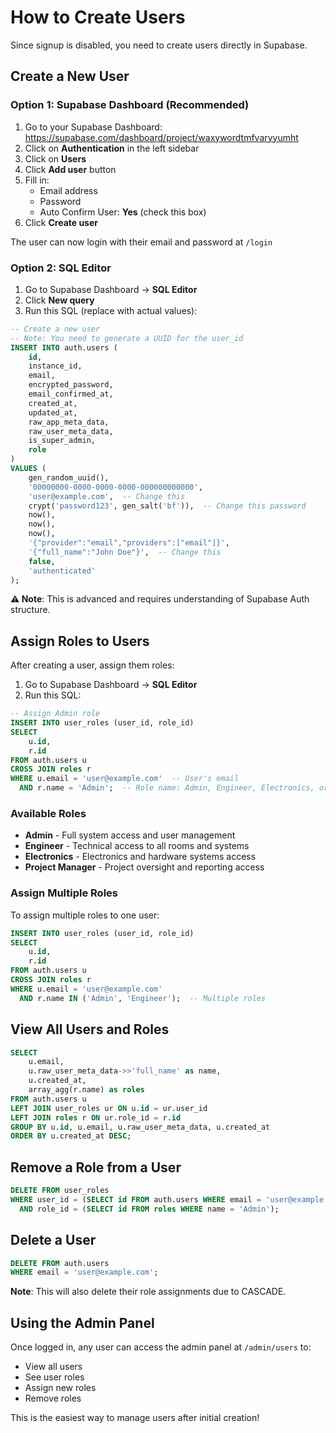# How to Create Users

Since signup is disabled, you need to create users directly in Supabase.

## Create a New User

### Option 1: Supabase Dashboard (Recommended)

1. Go to your Supabase Dashboard: https://supabase.com/dashboard/project/waxywordtmfvaryyumht
2. Click on **Authentication** in the left sidebar
3. Click on **Users**
4. Click **Add user** button
5. Fill in:
   - Email address
   - Password
   - Auto Confirm User: **Yes** (check this box)
6. Click **Create user**

The user can now login with their email and password at `/login`

### Option 2: SQL Editor

1. Go to Supabase Dashboard → **SQL Editor**
2. Click **New query**
3. Run this SQL (replace with actual values):

```sql
-- Create a new user
-- Note: You need to generate a UUID for the user_id
INSERT INTO auth.users (
    id,
    instance_id,
    email,
    encrypted_password,
    email_confirmed_at,
    created_at,
    updated_at,
    raw_app_meta_data,
    raw_user_meta_data,
    is_super_admin,
    role
)
VALUES (
    gen_random_uuid(),
    '00000000-0000-0000-0000-000000000000',
    'user@example.com',  -- Change this
    crypt('password123', gen_salt('bf')),  -- Change this password
    now(),
    now(),
    now(),
    '{"provider":"email","providers":["email"]}',
    '{"full_name":"John Doe"}',  -- Change this
    false,
    'authenticated'
);
```

**⚠️ Note**: This is advanced and requires understanding of Supabase Auth structure.

## Assign Roles to Users

After creating a user, assign them roles:

1. Go to Supabase Dashboard → **SQL Editor**
2. Run this SQL:

```sql
-- Assign Admin role
INSERT INTO user_roles (user_id, role_id)
SELECT
    u.id,
    r.id
FROM auth.users u
CROSS JOIN roles r
WHERE u.email = 'user@example.com'  -- User's email
  AND r.name = 'Admin';  -- Role name: Admin, Engineer, Electronics, or Project Manager
```

### Available Roles

- **Admin** - Full system access and user management
- **Engineer** - Technical access to all rooms and systems
- **Electronics** - Electronics and hardware systems access
- **Project Manager** - Project oversight and reporting access

### Assign Multiple Roles

To assign multiple roles to one user:

```sql
INSERT INTO user_roles (user_id, role_id)
SELECT
    u.id,
    r.id
FROM auth.users u
CROSS JOIN roles r
WHERE u.email = 'user@example.com'
  AND r.name IN ('Admin', 'Engineer');  -- Multiple roles
```

## View All Users and Roles

```sql
SELECT
    u.email,
    u.raw_user_meta_data->>'full_name' as name,
    u.created_at,
    array_agg(r.name) as roles
FROM auth.users u
LEFT JOIN user_roles ur ON u.id = ur.user_id
LEFT JOIN roles r ON ur.role_id = r.id
GROUP BY u.id, u.email, u.raw_user_meta_data, u.created_at
ORDER BY u.created_at DESC;
```

## Remove a Role from a User

```sql
DELETE FROM user_roles
WHERE user_id = (SELECT id FROM auth.users WHERE email = 'user@example.com')
  AND role_id = (SELECT id FROM roles WHERE name = 'Admin');
```

## Delete a User

```sql
DELETE FROM auth.users
WHERE email = 'user@example.com';
```

**Note**: This will also delete their role assignments due to CASCADE.

## Using the Admin Panel

Once logged in, any user can access the admin panel at `/admin/users` to:
- View all users
- See user roles
- Assign new roles
- Remove roles

This is the easiest way to manage users after initial creation!

